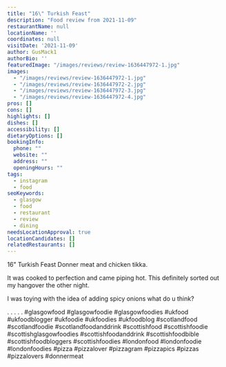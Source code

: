 ```yaml
---
title: "16\" Turkish Feast"
description: "Food review from 2021-11-09"
restaurantName: null
locationName: ''
coordinates: null
visitDate: '2021-11-09'
author: GusMack1
authorBio: ''
featuredImage: "/images/reviews/review-1636447972-1.jpg"
images:
  - "/images/reviews/review-1636447972-1.jpg"
  - "/images/reviews/review-1636447972-2.jpg"
  - "/images/reviews/review-1636447972-3.jpg"
  - "/images/reviews/review-1636447972-4.jpg"
pros: []
cons: []
highlights: []
dishes: []
accessibility: []
dietaryOptions: []
bookingInfo:
  phone: ""
  website: ""
  address: ""
  openingHours: ""
tags:
  - instagram
  - food
seoKeywords:
  - glasgow
  - food
  - restaurant
  - review
  - dining
needsLocationApproval: true
locationCandidates: []
relatedRestaurants: []
---
```


16" Turkish Feast
Donner meat and chicken tikka.

It was cooked to perfection and came piping hot. This definitely sorted out my hangover the other night.

I was toying with the idea of adding spicy onions what do u think? 

.
.
.
.
.
#glasgowfood #glasgowfoodie #glasgowfoodies #ukfood #ukfoodblogger #ukfoodie #ukfoodies #ukfoodblog #scotlandfood #scotlandfoodie #scotlandfoodanddrink #scottishfood #scottishfoodie #scottishglasgowfoodies #scottishfoodanddrink #scottishfoodbible #scottishfoodbloggers #scottishfoodies #londonfood #londonfoodie #londonfoodies #pizza #pizzalover #pizzagram #pizzapics #pizzas #pizzalovers #donnermeat